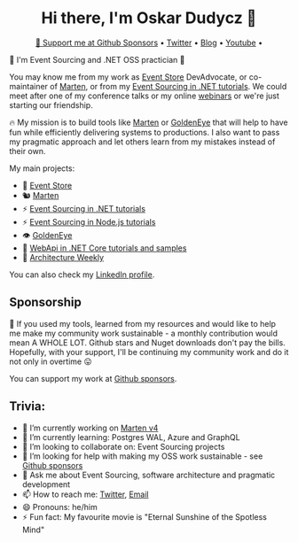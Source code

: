 <h1 align="center">Hi there, I'm Oskar Dudycz 👋</h1>

<p align="center">
  <a href="https://github.com/sponsors/oskardudycz">💖 Support me at Github Sponsors</a> •
  <a href="https://twitter.com/oskar_at_net">Twitter</a> •
  <a href="http://event-driven.io/">Blog</a> •
  <a href="https://www.youtube.com/channel/UC3M4_OgJS4lvZHVDzkOlxIg">Youtube</a> •
  <br />
</p>

👋 I'm Event Sourcing and .NET OSS practician 👷

You may know me from my work as [Event Store](https://www.eventstore.com/) DevAdvocate, or co-maintainer of [Marten](https://martendb.io/), or from my [Event Sourcing in .NET tutorials](https://github.com/oskardudycz/EventSourcing.NetCore). We could meet after one of my conference talks or my online [webinars](https://www.youtube.com/watch?v=wNrH5dK1m0I&list=PLw-VZz_H4iio9b_NrH25gPKjr2MAS2YgC) or we're just starting our friendship.

🔥 My mission is to build tools like [Marten](https://martendb.io/) or [GoldenEye](https://github.com/oskardudycz/GoldenEye) that will help to have fun while efficiently delivering systems to productions. I also want to pass my pragmatic approach and let others learn from my mistakes instead of their own.

My main projects:
- 🐉 [Event Store](https://www.eventstore.com/)
- 🐿️ [Marten](https://martendb.io/)
- ⚡ [Event Sourcing in .NET tutorials](https://github.com/oskardudycz/EventSourcing.NetCore)
- ⚡ [Event Sourcing in Node.js tutorials](https://github.com/oskardudycz/EventSourcing.NodeJS)
- 👁️ [GoldenEye](https://github.com/oskardudycz/GoldenEye)
- 🧰 [WebApi in .NET Core tutorials and samples](https://github.com/oskardudycz/WebApiWith.NETCore)
- 📝 [Architecture Weekly](https://github.com/oskardudycz/ArchitectureWeekly)

You can also check my [LinkedIn profile](https://www.linkedin.com/in/oskardudycz/).

## Sponsorship

🙏 If you used my tools, learned from my resources and would like to help me make my community work sustainable - a monthly contribution would mean A WHOLE LOT. Github stars and Nuget downloads don't pay the bills. Hopefully, with your support, I'll be continuing my community work and do it not only in overtime 😛

You can support my work at [Github sponsors](https://github.com/sponsors/oskardudycz).

## Trivia:
- 🔭 I’m currently working on [Marten v4](https://github.com/JasperFx/marten/milestone/28)
- 🌱 I’m currently learning: Postgres WAL, Azure and GraphQL
- 👯 I’m looking to collaborate on: Event Sourcing projects
- 🤔 I’m looking for help with making my OSS work sustainable - see [Github sponsors](https://github.com/sponsors/oskardudycz)
- 💬 Ask me about Event Sourcing, software architecture and pragmatic development
- 📫 How to reach me: [Twitter](https://twitter.com/oskar_at_net), [Email](contact@oskar-dudycz.pl)
- 😄 Pronouns: he/him
- ⚡ Fun fact: My favourite movie is "Eternal Sunshine of the Spotless Mind"
